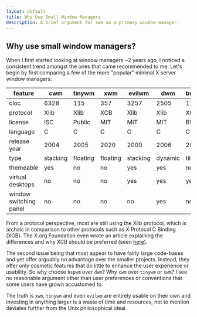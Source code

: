 ```yaml
---
layout: default
title: Why Use Small Window Managers
description: A brief argument for xwm as a primary window manager.
---
```


## Why use small window managers?

When I first started looking at window managers ~2 years ago, I noticed a 
consistent trend amongst the ones that came recommended to me. Let's begin by 
first comparing a few of the more "popular" minimal X server window managers:

|feature               |cwm     |tinywm  |xwm     |evilwm  |dwm     |bspwm   |
|----------------------|--------|--------|--------|--------|--------|--------|
|cloc                  |6328    |115     |357     |3257    |2505    |11909   |
|protocol              |Xlib    |Xlib    |XCB     |Xlib    |Xlib    |XCB     |
|license               |ISC     |Public  |MIT     |MIT     |MIT     |BSD     |
|language              |C       |C       |C       |C       |C       |C       |
|release year          |2004    |2005    |2020    |2000    |2006    |2013    |
|type                  |stacking|floating|floating|stacking|dynamic |tiling  |
|themeable             |yes     |no      |no      |yes     |yes     |no      |
|virtual desktops      |no      |no      |no      |yes     |yes     |yes     |
|window switching panel|no      |no      |no      |no      |yes     |no      |

From a protocol perspective, most are still using the Xlib protocol, which is 
archaic in comparison to other protocols such as X Protocol C Binding (XCB). The
X.org Foundation even wrote an article explaining the differences and why XCB
should be preferred (seen [here](https://www.x.org/wiki/guide/xlib-and-xcb/)).

The second issue being that most appear to have fairly large code-bases and yet 
offer arguably no advantage over the smaller projects. Instead, they offer only 
cosmetic features that do little to enhance the user experience or usability. So
why choose `bspwm` over `dwm`?  Why `cwm` over `tinywm` or `xwm`? I see no 
reasonable argument other than user preferences or conventions that some users 
have grown accustomed to. 

The truth is `xwm`, `tinywm` and even `evilwm` are entirely usable on their own
and investing in anything larger is a waste of time and resources, not to 
mention deviates further from the Unix philosophical ideal.

